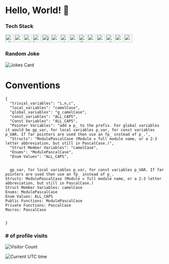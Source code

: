 # Hello, World! 👋

### Tech Stack

<p>
<img src="https://bs-uploads.toptal.io/blackfish-uploads/components/skill_page/content/logo_file/logo/1092138/image__3_-5be49e58b42f3b87c25b5e074c3ed54e.png" width="25px" title="elixir">
<img src="https://upload.wikimedia.org/wikipedia/commons/1/19/C_Logo.png" width="25px" title="c">
<img src="https://upload.wikimedia.org/wikipedia/commons/thumb/0/04/Erlang_logo.svg/1168px-Erlang_logo.svg.png" width="25px" title="erlang">
<img src="https://cdn-icons-png.flaticon.com/512/5968/5968259.png" width="25px" title="haskell">
<img src="https://cdn.freebiesupply.com/logos/large/2x/java-4-logo-png-transparent.png" width="25px" title="java">
<img src="https://code.visualstudio.com/assets/images/code-stable.png" width="25px" title="vscode">
<img src="https://upload.wikimedia.org/wikipedia/commons/1/1e/Oh_My_Zsh_logo.png" width="25px" title="oh my zsh">
<img src="https://avatars.githubusercontent.com/u/17767077?s=280&v=4" width="25px" title="zeebe">
<img src="https://dbeaver.com/img/dbeaver-head.png" width="25px" title="dbeaver">  
<img src="https://upload.wikimedia.org/wikipedia/commons/thumb/2/29/Postgresql_elephant.svg/1985px-Postgresql_elephant.svg.png" width="25px" title="postgres">  
<img src="https://www.sublimehq.com/images/sublime_merge.png" width="25px" title="sublime merge">  
<img src="https://cdn-icons-png.flaticon.com/512/25/25231.png" width="25px" title="github">  
<img src="https://pop.system76.com/icon-512.png" width="25px" title="pop os">  
<img src="https://upload.wikimedia.org/wikipedia/commons/thumb/a/a5/Archlinux-icon-crystal-64.svg/1200px-Archlinux-icon-crystal-64.svg.png" width="25px" title="arch linux">  
</p>

### Random Joke
<!-- Markdown -->
![Jokes Card](https://readme-jokes.vercel.app/api)

# Conventions
```jason
{
  "trivial_variables": "i,n,c",
  "local_variables": "camelCase",
  "global_variables": "g_camelCase",
  "const_variables": "ALL_CAPS",
  "Const Variables": "ALL_CAPS",
  "Pointer Variables": "add a p_ to the prefix. For global variables it would be gp_var, for local variables p_var, for const variables p_VAR. If far pointers are used then use an fp_ instead of p_.", 
  "Structs": "ModulePascalCase (Module = full module name, or a 2-3 letter abbreviation, but still in PascalCase.)",
  "Struct Member Variables": "camelCase",
  "Enums": "ModulePascalCase",
  "Enum Values": "ALL_CAPS",
  
  
  gp_var, for local variables p_var, for const variables p_VAR. If far pointers are used then use an fp_ instead of p_.
Structs: ModulePascalCase (Module = full module name, or a 2-3 letter abbreviation, but still in PascalCase.)
Struct Member Variables: camelCase
Enums: ModulePascalCase
Enum Values: ALL_CAPS
Public Functions: ModulePascalCase
Private Functions: PascalCase
Macros: PascalCase
  
  
}
```

###  # of profile visits

![Visitor Count](https://profile-counter.glitch.me/andimon/count.svg)

![Current UTC time](https://jojoee.jojoee.com/api/utcnowgif?utcnow)




<!--
**andimon/andimon** is a ✨ _special_ ✨ repository because its `README.md` (this file) appears on your GitHub profile.

Here are some ideas to get you started:

- 🔭 I’m currently working on ...
- 🌱 I’m currently learning ...
- 👯 I’m looking to collaborate on ...
- 🤔 I’m looking for help with ...
- 💬 Ask me about ...
- 📫 How to reach me: ...
- 😄 Pronouns: ...
- ⚡ Fun fact: ...
-->
